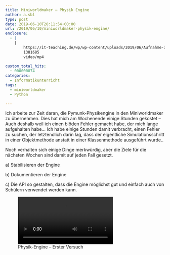 ```yaml
---
title: Miniworldmaker – Physik Engine
author: a.sbl
type: post
date: 2019-06-10T20:11:54+00:00
url: /2019/06/10/miniworldmaker-physik-engine/
enclosure:
  - |
    |
        https://it-teaching.de/wp/wp-content/uploads/2019/06/Aufnahme-35.mp4
        1381685
        video/mp4
        
custom_total_hits:
  - 000000074
categories:
  - Informatikunterricht
tags:
  - miniworldmaker
  - Python

---
```

Ich arbeite zur Zeit daran, die Pymunk-Physikengine in den Miniworldmaker zu übernehmen. Dies hat mich am Wochenende einige Stunden gekostet &#8211; Auch deshalb weil ich einen blöden Fehler gemacht habe, der mich lange aufgehalten habe&#8230; Ich habe einige Stunden damit verbracht, einen Fehler zu suchen, der letztendlich darin lag, dass der eigentliche Simulationsschritt in einer Objektmethode anstatt in einer Klassenmethode ausgeführt wurde..

Noch verhalten sich einige Dinge merkwürdig, aber die Ziele für die nächsten Wochen sind damit auf jeden Fall gesetzt.

a) Stabilisieren der Engine

b) Dokumentieren der Engine

c) Die API so gestalten, dass die Engine möglichst gut und einfach auch von Schülern verwendet werden kann.<figure class="wp-block-video"><video controls src="https://it-teaching.de/wp-content/uploads/2019/06/Aufnahme-35.mp4"></video><figcaption>Physik-Engine &#8211; Erster Versuch</figcaption></figure>